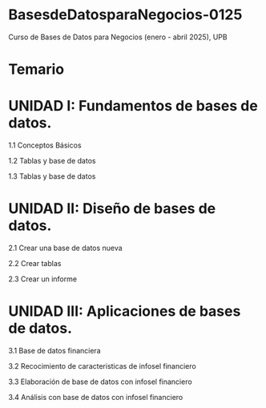 # BasesdeDatosparaNegocios-0125
Curso de Bases de Datos para Negocios (enero - abril 2025), UPB 

# Temario
# UNIDAD I: Fundamentos de bases de datos.
1.1 Conceptos Básicos 

1.2 Tablas y base de datos 

1.3 Tablas y base de datos 

# UNIDAD II: Diseño de bases de datos.
2.1 Crear una base de datos nueva

2.2 Crear tablas 

2.3 Crear un informe

# UNIDAD III: Aplicaciones de bases de datos.
3.1 Base de datos financiera 

3.2 Recocimiento de caracteristicas de infosel financiero 

3.3 Elaboración de base de datos con infosel financiero 

3.4 Análisis con base de datos con infosel financiero 

